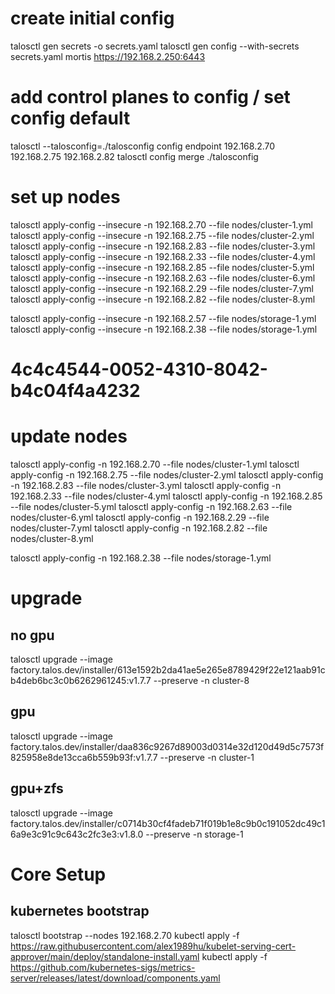 # create initial config
talosctl gen secrets -o secrets.yaml
talosctl gen config --with-secrets secrets.yaml mortis https://192.168.2.250:6443

# add control planes to config / set config default
talosctl --talosconfig=./talosconfig config endpoint 192.168.2.70 192.168.2.75 192.168.2.82
talosctl config merge ./talosconfig

# set up nodes
talosctl apply-config --insecure -n 192.168.2.70 --file nodes/cluster-1.yml
talosctl apply-config --insecure -n 192.168.2.75 --file nodes/cluster-2.yml
talosctl apply-config --insecure -n 192.168.2.83 --file nodes/cluster-3.yml
talosctl apply-config --insecure -n 192.168.2.33 --file nodes/cluster-4.yml
talosctl apply-config --insecure -n 192.168.2.85 --file nodes/cluster-5.yml
talosctl apply-config --insecure -n 192.168.2.63 --file nodes/cluster-6.yml
talosctl apply-config --insecure -n 192.168.2.29 --file nodes/cluster-7.yml
talosctl apply-config --insecure -n 192.168.2.82 --file nodes/cluster-8.yml

talosctl apply-config --insecure -n 192.168.2.57 --file nodes/storage-1.yml
talosctl apply-config --insecure -n 192.168.2.38 --file nodes/storage-1.yml
# 4c4c4544-0052-4310-8042-b4c04f4a4232

# update nodes
talosctl apply-config -n 192.168.2.70 --file nodes/cluster-1.yml
talosctl apply-config -n 192.168.2.75 --file nodes/cluster-2.yml
talosctl apply-config -n 192.168.2.83 --file nodes/cluster-3.yml
talosctl apply-config -n 192.168.2.33 --file nodes/cluster-4.yml
talosctl apply-config -n 192.168.2.85 --file nodes/cluster-5.yml
talosctl apply-config -n 192.168.2.63 --file nodes/cluster-6.yml
talosctl apply-config -n 192.168.2.29 --file nodes/cluster-7.yml
talosctl apply-config -n 192.168.2.82 --file nodes/cluster-8.yml

talosctl apply-config -n 192.168.2.38 --file nodes/storage-1.yml

# upgrade
## no gpu
talosctl upgrade --image factory.talos.dev/installer/613e1592b2da41ae5e265e8789429f22e121aab91cb4deb6bc3c0b6262961245:v1.7.7 --preserve -n cluster-8

## gpu
talosctl upgrade --image factory.talos.dev/installer/daa836c9267d89003d0314e32d120d49d5c7573f825958e8de13cca6b559b93f:v1.7.7 --preserve -n cluster-1

## gpu+zfs
talosctl upgrade --image factory.talos.dev/installer/c0714b30cf4fadeb71f019b1e8c9b0c191052dc49c16a9e3c91c9c643c2fc3e3:v1.8.0 --preserve -n storage-1


# Core Setup

## kubernetes bootstrap
talosctl bootstrap --nodes 192.168.2.70
kubectl apply -f https://raw.githubusercontent.com/alex1989hu/kubelet-serving-cert-approver/main/deploy/standalone-install.yaml
kubectl apply -f https://github.com/kubernetes-sigs/metrics-server/releases/latest/download/components.yaml
